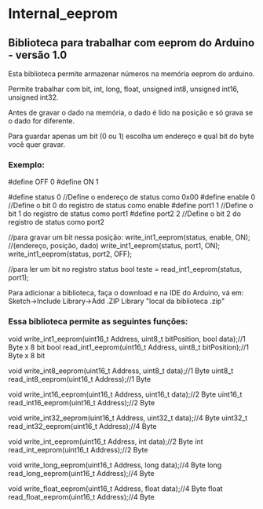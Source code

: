 # Internal_eeprom

## Biblioteca para trabalhar com eeprom do Arduino - versão 1.0

Esta biblioteca permite armazenar números na memória eeprom do arduino.

Permite trabalhar com bit, int, long, float, unsigned int8, unsigned int16, unsigned int32.

Antes de gravar o dado na memória, o dado é lido na posição e só grava se o dado for diferente.

Para guardar apenas um bit (0 ou 1) escolha um endereço e qual bit do byte você quer gravar.

### Exemplo:

#define OFF 0
#define ON 1

#define status 0 //Define o endereço de status como 0x00
#define enable 0 //Define o bit 0 do registro de status como enable
#define port1 1 //Define o bit 1 do registro de status como port1
#define port2 2 //Define o bit 2 do registro de status como port2

//para gravar um bit nessa posição:
write_int1_eeprom(status, enable, ON); //(endereço, posição, dado)
write_int1_eeprom(status, port1, ON);
write_int1_eeprom(status, port2, OFF);

//para ler um bit no registro status
bool teste = read_int1_eeprom(status, port1);


Para adicionar a biblioteca, faça o download e na IDE do Arduino, vá em:
Sketch->Include Library->Add .ZIP Library "local da biblioteca .zip"

### Essa biblioteca permite as seguintes funções:

void write_int1_eeprom(uint16_t Address, uint8_t bitPosition, bool data);//1 Byte x 8 bit
bool read_int1_eeprom(uint16_t Address, uint8_t bitPosition);//1 Byte x 8 bit

void write_int8_eeprom(uint16_t Address, uint8_t data);//1 Byte
uint8_t read_int8_eeprom(uint16_t Address);//1 Byte

void write_int16_eeprom(uint16_t Address, uint16_t data);//2 Byte
uint16_t read_int16_eeprom(uint16_t Address);//2 Byte

void write_int32_eeprom(uint16_t Address, uint32_t data);//4 Byte
uint32_t read_int32_eeprom(uint16_t Address);//4 Byte

void write_int_eeprom(uint16_t Address, int data);//2 Byte
int read_int_eeprom(uint16_t Address);//2 Byte

void write_long_eeprom(uint16_t Address, long data);//4 Byte
long read_long_eeprom(uint16_t Address);//4 Byte

void write_float_eeprom(uint16_t Address, float data);//4 Byte
float read_float_eeprom(uint16_t Address);//4 Byte
